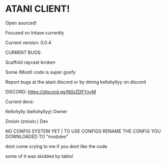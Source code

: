 # ATANI CLIENT!
Open sourced!

Focused on Intave currently

Current version: 0.0.4

CURRENT BUGS:

Scaffold raycast broken

Some (Most) code is super goofy

Report bugs at the atani discord or by dming kellohyllyy on discord

DISCORD: https://discord.gg/NGrZDFYxyM

Current devs:

Kellohylly (kellohyllyy) Owner

Zmixin (zmixin.) Dev

NO CONFIG SYSTEM YET | TO USE CONFIGS RENAME THE CONFIG YOU DOWNLOADED TO "modules"

dont come crying to me if you dont like the code

some of it was skidded by tabio!
